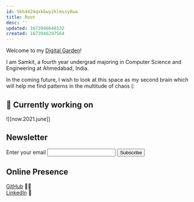 ```yaml
---
id: 5kh4424qxkbwy2klmssy8wa
title: Root
desc: ''
updated: 1673946640132
created: 1673946297564
---
```


Welcome to my [Digital Garden](https://joelhooks.com/digital-garden "What is a Digital Garden?")!

I am Samkit, a fourth year undergrad majoring in Computer Science and Engineering at Ahmedabad, India.

In the coming future, I wish to look at this space as my second brain which will help me find patterns in the multitude of chaos (:

## 🧠 Currently working on

![[now.2021.june]]

## Newsletter

<form
  action="https://buttondown.email/api/emails/embed-subscribe/samkit"
  method="post"
  target="popupwindow"
  onsubmit="window.open('https://buttondown.email/samkit', 'popupwindow')"
  class="embeddable-buttondown-form">
  <label for="bd-email">Enter your email</label>
  <input type="email" name="email" id="bd-email" />
  <input type="hidden" value="1" name="embed" />
  <input type="submit" value="Subscribe" />
</form>

## Online Presence

[GitHub](https://github.com/samkitk) 👨‍💻  
[LinkedIn](https://linkedin.com/in/samkitk) 🤵  
